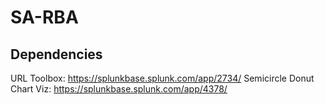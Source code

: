 # SA-RBA

## Dependencies
URL Toolbox: https://splunkbase.splunk.com/app/2734/
Semicircle Donut Chart Viz: https://splunkbase.splunk.com/app/4378/